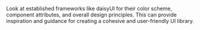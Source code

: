 Look at established frameworks like daisyUI for their color scheme, component attributes, and overall design principles. This can provide inspiration and guidance for creating a cohesive and user-friendly UI library.